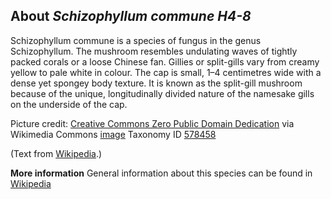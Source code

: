 **About *Schizophyllum commune H4-8***
-------------------------
Schizophyllum commune is a species of fungus in the genus 
Schizophyllum. The mushroom resembles undulating waves of tightly 
packed corals or a loose Chinese fan. Gillies or split-gills vary from 
creamy yellow to pale white in colour. The cap is small, 1–4 
centimetres wide with a dense yet spongey body texture. It is known as 
the split-gill mushroom because of the unique, longitudinally divided 
nature of the namesake gills on the underside of the cap.


Picture credit: [Creative Commons Zero Public Domain Dedication](http://creativecommons.org/publicdomain/zero/1.0/deed.en) via Wikimedia Commons [image](https://commons.wikimedia.org/wiki/File:Schizophyllum_commune_(Split_gill)_(33389628036).jpg)
Taxonomy ID [578458](https://www.uniprot.org/taxonomy/578458)

(Text from [Wikipedia](https://en.wikipedia.org/).)

**More information**
General information about this species can be found in [Wikipedia](https://en.wikipedia.org/wiki/Schizophyllum_commune)

